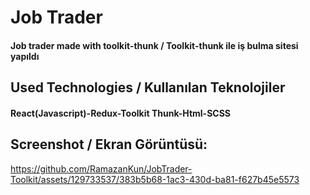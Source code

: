 <h1>Job Trader</h1>
<h4> Job trader made with toolkit-thunk / Toolkit-thunk ile iş bulma sitesi yapıldı</h4>


<h2>Used Technologies / Kullanılan Teknolojiler</h2>
<h4>React(Javascript)-Redux-Toolkit Thunk-Html-SCSS</h4>

<h2>Screenshot / Ekran Görüntüsü:</h2>




https://github.com/RamazanKun/JobTrader-Toolkit/assets/129733537/383b5b68-1ac3-430d-ba81-f627b45e5573



